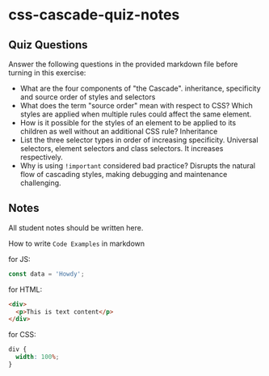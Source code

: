 # css-cascade-quiz-notes

## Quiz Questions

Answer the following questions in the provided markdown file before turning in this exercise:

- What are the four components of "the Cascade".
  inheritance, specificity and source order of styles and selectors
- What does the term "source order" mean with respect to CSS?
  Which styles are applied when multiple rules could affect the same element.
- How is it possible for the styles of an element to be applied to its children as well without an additional CSS rule?
  Inheritance
- List the three selector types in order of increasing specificity.
  Universal selectors, element selectors and class selectors. It increases respectively.
- Why is using `!important` considered bad practice?
  Disrupts the natural flow of cascading styles, making debugging and maintenance challenging.

## Notes

All student notes should be written here.

How to write `Code Examples` in markdown

for JS:

```javascript
const data = 'Howdy';
```

for HTML:

```html
<div>
  <p>This is text content</p>
</div>
```

for CSS:

```css
div {
  width: 100%;
}
```
